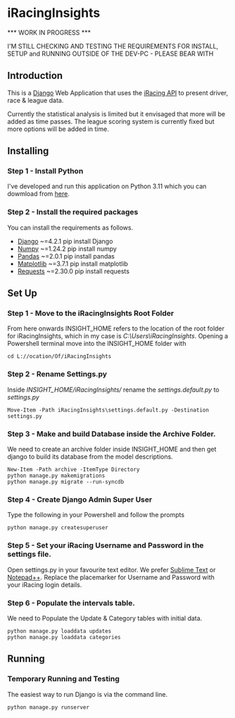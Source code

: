 # iRacingInsights

***   WORK IN PROGRESS ***

I'M STILL CHECKING AND TESTING THE REQUIREMENTS FOR INSTALL, SETUP and RUNNING OUTSIDE OF THE DEV-PC - PLEASE BEAR WITH

## Introduction

This is a [Django](https://www.djangoproject.com/) Web Application that uses the [iRacing API](https://forums.iracing.com/discussion/15068/general-availability-of-data-api#latest) to present driver, race & league data.

Currently the statistical analysis is limited but it envisaged that more will be added as time passes.   The league scoring system is currently fixed but more options will be added in time.  

## Installing

### Step 1 - Install Python

I've developed and run this application on Python 3.11 which you can dowmload from [here](https://www.python.org/downloads).

### Step 2 - Install the required packages

You can install the requirements as follows.

  - [Django](https://pypi.org/project/Django/)  ~=4.2.1   pip install Django
  - [Numpy](https://pypi.org/project/numpy/) ~=1.24.2  pip install numpy
  - [Pandas](https://pypi.org/project/pandas/)  ~=2.0.1   pip install pandas
  - [Matplotlib](https://pypi.org/project/matplotlib/) ~=3.7.1  pip install matplotlib
  - [Requests](https://pypi.org/project/requests/)  ~=2.30.0  pip install requests
  

## Set Up

### Step 1 - Move to the iRacingInsights Root Folder

From here onwards INSIGHT_HOME refers to the location of the root folder for iRacingInsights, which in my case is *C:\Users\iRacingInsights*.  Opening a Powershell terminal move into the INSIGHT_HOME folder with 

```
cd L://ocation/Of/iRacingInsights
```

### Step 2 - Rename Settings.py

Inside *INSIGHT_HOME/iRacingInsights/* rename the *settings.default.py* to *settings.py*

```
Move-Item -Path iRacingInsights\settings.default.py -Destination settings.py
```

### Step 3 - Make and build Database inside the Archive Folder.

We need to create an archive folder inside INSIGHT_HOME and then get django to build its database from the model descriptions.
```
New-Item -Path archive -ItemType Directory
python manage.py makemigrations
python manage.py migrate --run-syncdb
```

### Step 4 - Create Django Admin Super User

Type the following in your Powershell and follow the prompts

```
python manage.py createsuperuser
```

### Step 5 - Set your iRacing Username and Password in the settings file.

Open settings.py in your favourite text editor.  We prefer [Sublime Text](https://www.sublimetext.com/3) or [Notepad++](https://notepad-plus-plus.org/downloads/).  Replace the placemarker for Username and Password with your iRacing login details.

### Step 6 - Populate the intervals table.

We need to Populate the Update & Category tables with initial data.

```
python manage.py loaddata updates
python manage.py loaddata categories
```

## Running

### Temporary Running and Testing

The easiest way to run Django is via the command line. 

```
python manage.py runserver
```


